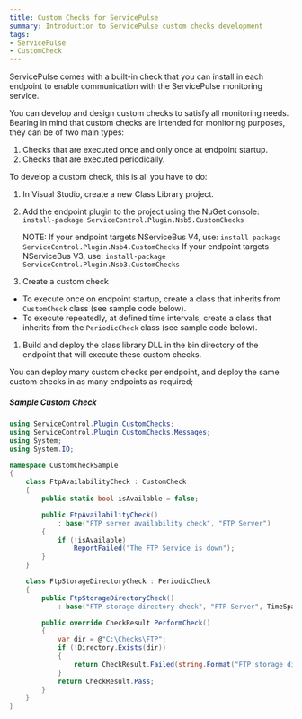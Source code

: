 ```yaml
---
title: Custom Checks for ServicePulse
summary: Introduction to ServicePulse custom checks development
tags:
- ServicePulse
- CustomCheck
---
```


ServicePulse comes with a built-in check that you can install in each endpoint to enable communication with the ServicePulse monitoring service.

You can develop and design custom checks to satisfy all monitoring needs. Bearing in mind that custom checks are intended for monitoring purposes, they can be of two main types:

1. Checks that are executed once and only once at endpoint startup.
1. Checks that are executed periodically.

To develop a custom check, this is all you have to do:

1. In Visual Studio, create a new Class Library project.
1. Add the endpoint plugin to the project using the NuGet console:
	`install-package ServiceControl.Plugin.Nsb5.CustomChecks`
   
	NOTE:
	If your endpoint targets NServiceBus V4, use:
		`install-package ServiceControl.Plugin.Nsb4.CustomChecks`
	If your endpoint targets NServiceBus V3, use:
		`install-package ServiceControl.Plugin.Nsb3.CustomChecks`

1. Create a custom check
  * To execute once on endpoint startup, create a class that inherits from `CustomCheck` class (see sample code below).
  * To execute repeatedly, at defined time intervals, create a class that inherits from the `PeriodicCheck` class (see sample code below).
1. Build and deploy the class library DLL in the bin directory of the endpoint that will execute these custom checks.

You can deploy many custom checks per endpoint, and deploy the same custom checks in as many endpoints as required;

##### Sample Custom Check

```C#
using ServiceControl.Plugin.CustomChecks;
using ServiceControl.Plugin.CustomChecks.Messages;
using System;
using System.IO;

namespace CustomCheckSample
{
    class FtpAvailabilityCheck : CustomCheck
    {
        public static bool isAvailable = false;

        public FtpAvailabilityCheck()
            : base("FTP server availability check", "FTP Server") 
        {
            if (!isAvailable) 
                ReportFailed("The FTP Service is down");
        }
    }

    class FtpStorageDirectoryCheck : PeriodicCheck
    {
        public FtpStorageDirectoryCheck() 
            : base("FTP storage directory check", "FTP Server", TimeSpan.FromSeconds(5)){}

        public override CheckResult PerformCheck()
        {
            var dir = @"C:\Checks\FTP";
            if (!Directory.Exists(dir))
            {
                return CheckResult.Failed(string.Format("FTP storage directory '{0}' does not exist", dir));                
            }
            return CheckResult.Pass;
        }
    }
}
```